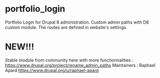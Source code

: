 # portfolio_login
Portfolio Login for Drupal 8 administration. 
Custom admin paths with D8 custom module. The routes are defined in website's settings.

# NEW!!!
Stable module from community here with more functionnalities : https://www.drupal.org/project/rename_admin_paths 
Maintainers : Raphael Apard https://www.drupal.org/u/raphael-apard


